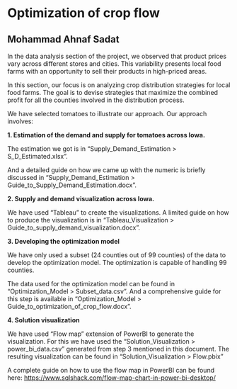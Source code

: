 # Optimization of crop flow
## Mohammad Ahnaf Sadat

In the data analysis section of the project, we observed that product prices vary across different stores and cities. This variability presents local food farms with an opportunity to sell their products in high-priced areas.

In this section, our focus is on analyzing crop distribution strategies for local food farms. The goal is to devise strategies that maximize the combined profit for all the counties involved in the distribution process.

We have selected tomatoes to illustrate our approach. Our approach involves:

**1. Estimation of the demand and supply for tomatoes across Iowa.**

The estimation we got is in “Supply_Demand_Estimation > S_D_Estimated.xlsx”.

And a detailed guide on how we came up with the numeric is briefly discussed in “Supply_Demand_Estimation > Guide_to_Supply_Demand_Estimation.docx”.


**2.	Supply and demand visualization across Iowa.**

We have used “Tableau” to create the visualizations. A limited guide on how to produce the visualization is in “Tableau_Visualization > Guide_to_supply_demand_visualization.docx”.
 

**3.	Developing the optimization model**

We have only used a subset (24 counties out of 99 counties) of the data to develop the optimization model. The optimization is capable of handling 99 counties. 

The data used for the optimization model can be found in “Optimization_Model > Subset_data.csv”. And a comprehensive guide for this step is available in “Optimization_Model > Guide_to_optimization_of_crop_flow.docx”. 

**4.	Solution visualization**

We have used “Flow map” extension of PowerBI to generate the visualization. For this we have used the “Solution_Visualization > power_bi_data.csv” generated from step 3 mentioned in this document. The resulting visualization can be found in “Solution_Visualization > Flow.pbix”

A complete guide on how to use the flow map in PowerBI can be found here:
https://www.sqlshack.com/flow-map-chart-in-power-bi-desktop/
